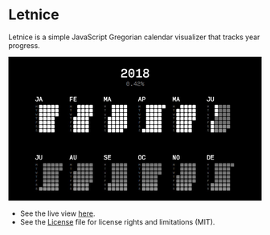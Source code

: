 # Letnice

Letnice is a simple JavaScript Gregorian calendar visualizer that tracks year progress.

<img src='/PREVIEW.jpg'/>

- See the live view [here](http://nomand.github.io/Letnice).
- See the [License](LICENSE.md) file for license rights and limitations (MIT).